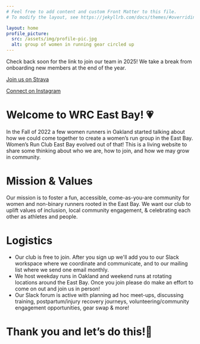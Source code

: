 ```yaml
---
# Feel free to add content and custom Front Matter to this file.
# To modify the layout, see https://jekyllrb.com/docs/themes/#overriding-theme-defaults

layout: home
profile_picture:
  src: /assets/img/profile-pic.jpg
  alt: group of women in running gear circled up
---
```


Check back soon for the link to join our team in 2025! We take a break from onboarding new members at the end of the year.

[Join us on Strava](https://www.strava.com/clubs/wrc-east-bay)

[Connect on Instagram](https://www.instagram.com/wrceastbay/)

# Welcome to WRC East Bay! 💗

In the Fall of 2022 a few women runners in Oakland started talking about how we could come together to create a women’s run group in the East Bay. Women’s Run Club East Bay evolved out of that! This is a living website to share some thinking about who we are, how to join, and how we may grow in community.

# Mission & Values
Our mission is to foster a fun, accessible, come-as-you-are community for women and non-binary runners rooted in the East Bay. We want our club to uplift values of inclusion, local community engagement, & celebrating each other as athletes and people.

# Logistics
- Our club is free to join. After you sign up we'll add you to our Slack workspace where we coordinate and communicate, and to our mailing list where we send one email monthly.
- We host weekday runs in Oakland and weekend runs at rotating locations around the East Bay. Once you join please do make an effort to come on out and join us in person! 
- Our Slack forum is active with planning ad hoc meet-ups, discussing training, postpartum/injury recovery journeys, volunteering/community engagement opportunities, gear swap & more!

# Thank you and let’s do this!🦄
